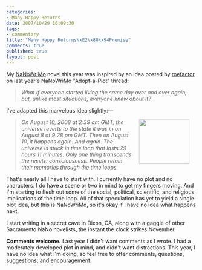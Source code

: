 ```yaml
--- 
categories: 
- Many Happy Returns
date: 2007/10/29 16:09:30
tags: 
- commentary
title: "Many Happy Returns\xE2\x80\x94Premise"
comments: true
published: true
layout: post
---
```


My <a href="http://www.nanowrimo.org" title="National Novel Writing Month">NaNoWriMo</a> novel this year was inspired by an idea posted by <a href="http://www.nanowrimo.org/eng/user/50120">roefactor</a> on last year's NaNoWriMo "Adopt-a-Plot" thread:
<blockquote><em>What if everyone started living the same day over and over again, but, unlike most situations, everyone knew about it?</em></blockquote>
I've adapted this marvelous idea slightly:—
<blockquote><img src="http://www.dale.emery.name/photos/mhr/Calendar.jpg" align="right" height="119" hspace="20" width="133" /><em>On August 10, 2008 at  2:39 am GMT, the universe reverts to the state it was in on August 8 at 9:28 pm GMT.  Then on August 10, it happens again.  And again.  The universe is stuck in time loop that lasts 29 hours 11 minutes.  Only one thing transcends the resets:  consciousness.  People retain their memories through the time loops. </em></blockquote>
That's nearly all I have to start with.  I currently have no plot and no characters.  I do have a scene or two in mind to get my fingers moving.  And I'm starting to flesh out some of the social, political, scientific, and religious implications of the time loop.  All of that speculation has yet to yield a single plot idea, but this is NaNoWriMo, so it's okay if I have no idea what happens next.

I start writing in a secret cave in Dixon, CA, along with a gaggle of other Sacramento NaNo novelists, the instant the clock strikes November.

<strong>Comments welcome.</strong>  Last year I didn't want comments as I wrote.  I had a moderately developed plot in mind, and didn't want distractions.  This year, I have no idea what I'm doing, so feel free to offer comments, questions, suggestions, and encouragement.
